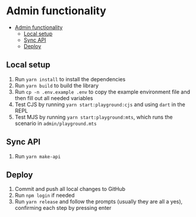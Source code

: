 # Admin functionality


- [Admin functionality](#admin-functionality)
  - [Local setup](#local-setup)
  - [Sync API](#sync-api)
  - [Deploy](#deploy)


## Local setup

1. Run `yarn install` to install the dependencies
2. Run `yarn build` to build the library
3. Run `cp -n .env.example .env` to copy the example environment file and then fill out all needed variables
4. Test CJS by running `yarn start:playground:cjs` and using `dart` in the REPL
5. Test MJS by running `yarn start:playground:mts`, which runs the scenario in `admin/playground.mts`


## Sync API

1. Run `yarn make-api`


## Deploy

1. Commit and push all local changes to GitHub
2. Run `npm login` if needed
3. Run `yarn release` and follow the prompts (usually they are all a yes), confirming each step by pressing enter
